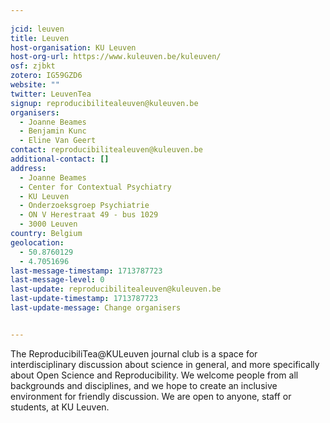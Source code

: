 ```yaml
---
    
jcid: leuven
title: Leuven
host-organisation: KU Leuven
host-org-url: https://www.kuleuven.be/kuleuven/
osf: zjbkt
zotero: IG59GZD6
website: ""
twitter: LeuvenTea
signup: reproducibilitealeuven@kuleuven.be
organisers:
  - Joanne Beames
  - Benjamin Kunc
  - Eline Van Geert
contact: reproducibilitealeuven@kuleuven.be
additional-contact: []
address:
  - Joanne Beames
  - Center for Contextual Psychiatry
  - KU Leuven
  - Onderzoeksgroep Psychiatrie
  - ON V Herestraat 49 - bus 1029
  - 3000 Leuven
country: Belgium
geolocation:
  - 50.8760129
  - 4.7051696
last-message-timestamp: 1713787723
last-message-level: 0
last-update: reproducibilitealeuven@kuleuven.be
last-update-timestamp: 1713787723
last-update-message: Change organisers


---
```


The ReproducibiliTea@KULeuven journal club is a space for interdisciplinary discussion about science in general, and more specifically about Open Science and Reproducibility. We welcome people from all backgrounds and disciplines, and we hope to create an inclusive environment for friendly discussion. We are open to anyone, staff or students, at KU Leuven.
